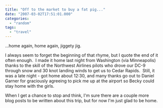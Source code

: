 ```yaml
---
title: "Off to the market to buy a fat pig..."
date: "2007-03-02T17:51:01.000"
categories: 
  - "random"
tags: 
  - "travel"
---
```


...home again, home again, jiggety jig.

I always seem to forget the beginning of that rhyme, but I quote the end of it often enough.  I made it home last night from Washington (via Minneapolis) thanks to the skill of the Northwest Airlines pilots who drove our DC-9 through snow and 30 knot landing winds to get us to Cedar Rapids.  Still, it was a late night - got home about 12:30, and many thanks go out to Daniel Garner for graciously agreeing to pick me up at the airport so Becky could stay home with the girls.

When I get a chance to stop and think, I'm sure there are a couple more blog posts to be written about this trip, but for now I'm just glad to be home.
